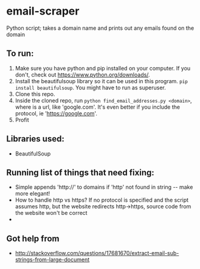 # email-scraper
Python script; takes a domain name and prints out any emails found on the domain

## To run:
 1. Make sure you have python and pip installed on your computer. If you don't, check out https://www.python.org/downloads/.
 2. Install the beautifulsoup library so it can be used in this program. `pip install beautifulsoup`. You might have to run as superuser.
 3. Clone this repo.
 4. Inside the cloned repo, run `python find_email_addresses.py <domain>`, where <domain> is a url, like 'google.com'. It's even better if you include the protocol, ie 'https://google.com'.
 5. Profit


## Libraries used:
 - BeautifulSoup

## Running list of things that need fixing:
 - Simple appends 'http://' to domains if 'http' not found in string -- make more elegant!
 - How to handle http vs https? If no protocol is specified and the script assumes http, but the website redirects http->https, source code from the website won't be correct
 -

## Got help from
 - http://stackoverflow.com/questions/17681670/extract-email-sub-strings-from-large-document



